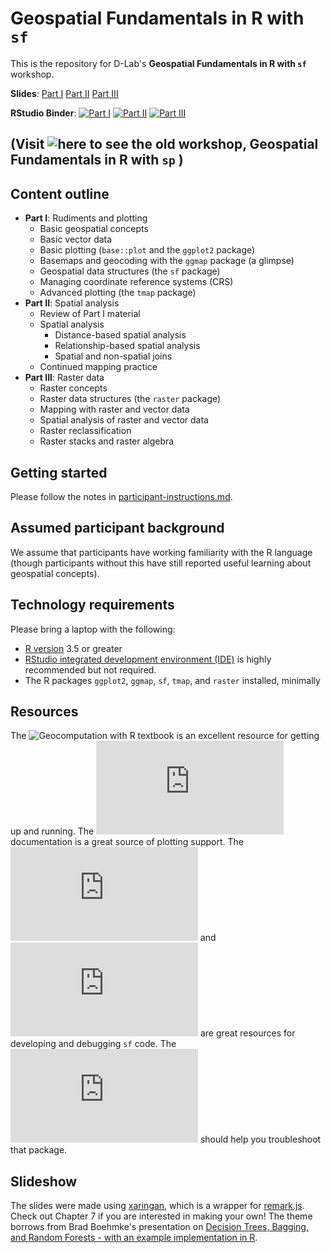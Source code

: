 # Geospatial Fundamentals in R with `sf` 

This is the repository for D-Lab's __Geospatial Fundamentals in R with `sf`__ workshop.

__Slides__:
[Part I](https://dlab-geo.github.io/Geospatial-Fundamentals-in-R-with-sf/docs/Part_1.html#1)
[Part II](https://dlab-geo.github.io/Geospatial-Fundamentals-in-R-with-sf/docs/Part_2.html#1)
[Part III](https://dlab-geo.github.io/Geospatial-Fundamentals-in-R-with-sf/docs/Part_3.html#1)

__RStudio Binder__:
[![Part I](http://mybinder.org/badge.svg)](http://beta.mybinder.org/v2/gh/dlab-geo/Geospatial-Fundamentals-in-R-with-sf/docs/Part_1/master?urlpath=rstudio)
[![Part II](http://mybinder.org/badge.svg)](http://beta.mybinder.org/v2/gh/dlab-geo/Geospatial-Fundamentals-in-R-with-sf/docs/Part_2/master?urlpath=rstudio)
[![Part III](http://mybinder.org/badge.svg)](http://beta.mybinder.org/v2/gh/dlab-geo/Geospatial-Fundamentals-in-R-with-sf/docs/Part_3/master?urlpath=rstudio)


(Visit ![here](https://github.com/dlab-geo/Geospatial-Fundamentals-in-R-with-sp/) to see the old workshop, __Geospatial Fundamentals in R with `sp`__ )
--

## Content outline
  - __Part I__: Rudiments and plotting
      - Basic geospatial concepts
      - Basic vector data
      - Basic plotting (`base::plot` and the `ggplot2` package)
      - Basemaps and geocoding with the `ggmap` package (a glimpse)
      - Geospatial data structures (the `sf` package)
      - Managing coordinate reference systems (CRS)
      - Advanced plotting (the `tmap` package)
  - __Part II__: Spatial analysis
      - Review of Part I material
      - Spatial analysis
        - Distance-based spatial analysis
        - Relationship-based spatial analysis
        - Spatial and non-spatial joins
      - Continued mapping practice
  - __Part III__: Raster data
      - Raster concepts
      - Raster data structures (the `raster` package) 
      - Mapping with raster and vector data
      - Spatial analysis of raster and vector data
      - Raster reclassification
      - Raster stacks and raster algebra 
      
## Getting started

Please follow the notes in [participant-instructions.md](participant-instructions.md).

## Assumed participant background

We assume that participants have working familiarity with the R language
(though participants without this have still reported useful learning about
geospatial concepts).

## Technology requirements

Please bring a laptop with the following:

* [R version](https://cloud.r-project.org/) 3.5 or greater
* [RStudio integrated development environment (IDE)](https://www.rstudio.com/products/rstudio/download/#download) is
highly recommended but not required.
* The R packages `ggplot2`, `ggmap`, `sf`, `tmap`, and `raster` installed, minimally

## Resources

The ![Geocomputation with R](https://geocompr.robinlovelace.net/) textbook is an excellent resource for getting up and running.
The ![`tmap` getting started](https://cran.r-project.org/web/packages/tmap/vignettes/tmap-getstarted.html) documentation is a great source of plotting support.
The ![`sf` vignettes](https://cran.r-project.org/web/packages/sf/vignettes/sf1.html) and ![`sf` cheatsheet](https://github.com/rstudio/cheatsheets/blob/master/sf.pdf) are great resources for developing and debugging `sf` code.
The ![`raster` vignettes](https://cran.r-project.org/web/packages/raster/vignettes/Raster.pdf) should help you troubleshoot that package.


## Slideshow

The slides were made using [xaringan](https://github.com/yihui/xaringan), which is a wrapper for [remark.js](https://remarkjs.com/#1). Check out Chapter 7 if you are interested in making your own! The theme borrows from Brad Boehmke's presentation on [Decision Trees, Bagging, and Random Forests - with an example implementation in R](https://bradleyboehmke.github.io/random-forest-training/slides-source.html#1).  


